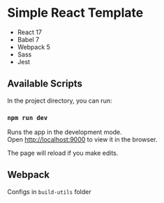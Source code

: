 # Simple React Template 
- React 17 
- Babel 7
- Webpack 5
- Sass
- Jest

## Available Scripts

In the project directory, you can run:

### `npm run dev`

Runs the app in the development mode.\
Open [http://localhost:9000](http://localhost:9000) to view it in the browser.

The page will reload if you make edits.

## Webpack
Configs in `build-utils` folder
